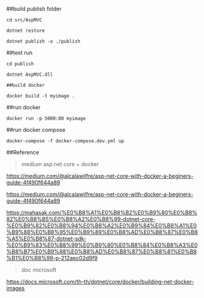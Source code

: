 ##build publish folder
```
cd src/AspMVC

dotnet restore

dotnet publish -o ./publish

```
##test run
```
cd publish

dotnet AspMVC.dll

##build docker

docker build -t myimage .
```

##run docker
```
docker run -p 5000:80 myimage
```

##run docker compose
```
docker-compose -f docker-compose.dev.yml up
```

##Reference
> medium asp.net core + docker

https://medium.com/@alcalawilfre/asp-net-core-with-docker-a-beginers-guide-4f490f644a89

https://medium.com/@alcalawilfre/asp-net-core-with-docker-a-beginers-guide-4f490f644a89

https://mahasak.com/%E0%B8%A1%E0%B8%B2%E0%B9%80%E0%B8%82%E0%B8%B5%E0%B8%A2%E0%B8%99-dotnet-core-%E0%B9%82%E0%B8%94%E0%B8%A2%E0%B9%84%E0%B8%A1%E0%B9%88%E0%B8%95%E0%B9%89%E0%B8%AD%E0%B8%87%E0%B8%A5%E0%B8%87-dotnet-sdk-%E0%B9%83%E0%B8%99%E0%B9%80%E0%B8%84%E0%B8%A3%E0%B8%B7%E0%B9%88%E0%B8%AD%E0%B8%87%E0%B8%81%E0%B8%B1%E0%B8%99-p-212aec02d9f9

>doc microsoft

https://docs.microsoft.com/th-th/dotnet/core/docker/building-net-docker-images
